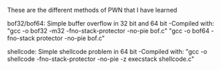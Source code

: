 These are the different methods of PWN that I have learned

bof32/bof64: Simple buffer overflow in 32 bit and 64 bit
   -Compiled with:
	"gcc -o bof32 -m32 -fno-stack-protector -no-pie bof.c"
	"gcc -o bof64 -fno-stack protector -no-pie bof.c"

shellcode: Simple shellcode problem in 64 bit
   -Compiled with:
	"gcc -o shellcode -fno-stack-protector -no-pie -z execstack shellcode.c"


